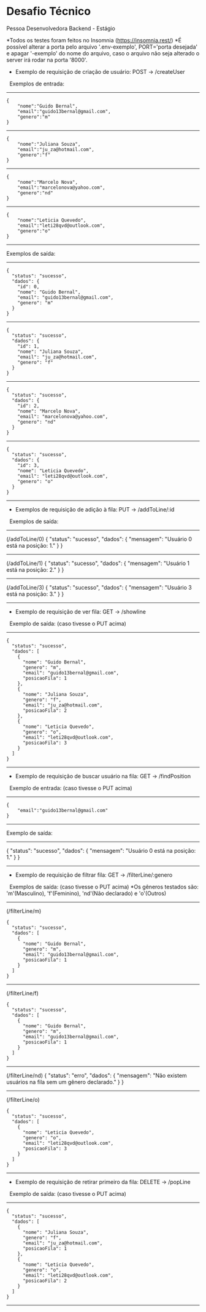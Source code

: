 # Desafio Técnico
Pessoa Desenvolvedora Backend - Estágio

*Todos os testes foram feitos no Insomnia (https://insomnia.rest/)
*É possível alterar a porta pelo arquivo '.env-exemplo', PORT='porta desejada' e apagar '-exemplo' do nome do arquivo,
caso o arquivo não seja alterado o server irá rodar na porta '8000'.

- Exemplo de requisição de criação de usuário: POST -> /createUser

&nbsp;
Exemplos de entrada:

--------------------------------------------
```javascript=
{
	"nome":"Guido Bernal",
	"email":"guido13bernal@gmail.com",
	"genero":"m"
}
```
---------------------
```javascript=
{
	"nome":"Juliana Souza",
	"email":"ju_za@hotmail.com",
	"genero":"f"
}
```
---------------------
```javascript=
{
	"nome":"Marcelo Nova",
	"email":"marcelonova@yahoo.com",
	"genero":"nd"
}
```
---------------------
```javascript=
{
	"nome":"Leticia Quevedo",
	"email":"leti28qvd@outlook.com",
	"genero":"o"
}
```
--------------------------------------------
Exemplos de saída:

--------------------------------------------
```javascript=
{
  "status": "sucesso",
  "dados": {
    "id": 0,
    "nome": "Guido Bernal",
    "email": "guido13bernal@gmail.com",
    "genero": "m"
  }
}
```
---------------------
```javascript=
{
  "status": "sucesso",
  "dados": {
    "id": 1,
    "nome": "Juliana Souza",
    "email": "ju_za@hotmail.com",
    "genero": "f"
  }
}
```
---------------------
```javascript=
{
  "status": "sucesso",
  "dados": {
    "id": 2,
    "nome": "Marcelo Nova",
    "email": "marcelonova@yahoo.com",
    "genero": "nd"
  }
}
```
---------------------
```javascript=
{
  "status": "sucesso",
  "dados": {
    "id": 3,
    "nome": "Leticia Quevedo",
    "email": "leti28qvd@outlook.com",
    "genero": "o"
  }
}
```
--------------------------------------------

- Exemplos de requisição de adição à fila: PUT -> /addToLine/:id 

&nbsp;
Exemplos de saída: 

--------------------------------------------
(/addToLine/0)
{
  "status": "sucesso",
  "dados": {
    "mensagem": "Usuário 0 está na posição: 1."
  }
}

---------------------
(/addToLine/1)
{
  "status": "sucesso",
  "dados": {
    "mensagem": "Usuário 1 está na posição: 2."
  }
}

---------------------
(/addToLine/3)
{
  "status": "sucesso",
  "dados": {
    "mensagem": "Usuário 3 está na posição: 3."
  }
}

--------------------------------------------

- Exemplo de requisição de ver fila: GET -> /showline

&nbsp;
Exemplo de saída: (caso tivesse o PUT acima)

--------------------------------------------
```javascript=
{
  "status": "sucesso",
  "dados": [
    {
      "nome": "Guido Bernal",
      "genero": "m",
      "email": "guido13bernal@gmail.com",
      "posicaoFila": 1
    },
    {
      "nome": "Juliana Souza",
      "genero": "f",
      "email": "ju_za@hotmail.com",
      "posicaoFila": 2
    },
    {
      "nome": "Leticia Quevedo",
      "genero": "o",
      "email": "leti28qvd@outlook.com",
      "posicaoFila": 3
    }
  ]
}
```
--------------------------------------------

- Exemplo de requisição de buscar usuário na fila: GET -> /findPosition

&nbsp;
Exemplo de entrada: (caso tivesse o PUT acima)

--------------------------------------------
```javascript=
{
	"email":"guido13bernal@gmail.com"
}
```
--------------------------------------------

Exemplo de saída:

--------------------------------------------
{
  "status": "sucesso",
  "dados": {
    "mensagem": "Usuário 0 está na posição: 1."
  }
}

--------------------------------------------

- Exemplo de requisição de filtrar fila: GET -> /filterLine/:genero

&nbsp;
Exemplos de saída: (caso tivesse o PUT acima) *Os gêneros testados são: 'm'(Masculino), 'f'(Feminino), 'nd'(Não declarado) e 'o'(Outros)

---------------------
(/filterLine/m)
```javascript=
{
  "status": "sucesso",
  "dados": [
    {
      "nome": "Guido Bernal",
      "genero": "m",
      "email": "guido13bernal@gmail.com",
      "posicaoFila": 1
    }
  ]
}
```
---------------------
(/filterLine/f)
```javascript=
{
  "status": "sucesso",
  "dados": [
    {
      "nome": "Guido Bernal",
      "genero": "m",
      "email": "guido13bernal@gmail.com",
      "posicaoFila": 1
    }
  ]
}
```
---------------------
(/filterLine/nd)
{
  "status": "erro",
  "dados": {
    "mensagem": "Não existem usuários na fila sem um gênero declarado."
  }
}

---------------------
(/filterLine/o)
```javascript=
{
  "status": "sucesso",
  "dados": [
    {
      "nome": "Leticia Quevedo",
      "genero": "o",
      "email": "leti28qvd@outlook.com",
      "posicaoFila": 3
    }
  ]
}
```
--------------------------------------------

- Exemplo de requisição de retirar primeiro da fila: DELETE -> /popLine

&nbsp;
Exemplo de saída: (caso tivesse o PUT acima)

--------------------------------------------
```javascript=
{
  "status": "sucesso",
  "dados": [
    {
      "nome": "Juliana Souza",
      "genero": "f",
      "email": "ju_za@hotmail.com",
      "posicaoFila": 1
    },
    {
      "nome": "Leticia Quevedo",
      "genero": "o",
      "email": "leti28qvd@outlook.com",
      "posicaoFila": 2
    }
  ]
}
```
--------------------------------------------
